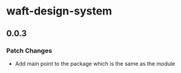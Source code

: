 # waft-design-system

## 0.0.3

### Patch Changes

- Add main point to the package which is the same as the module
